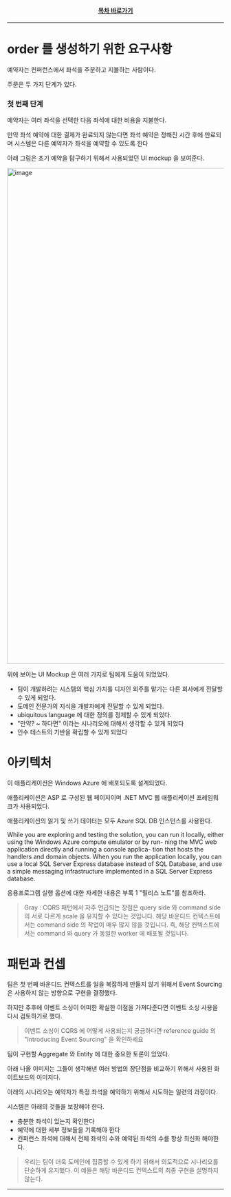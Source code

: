 <div align="center">

#### [목차 바로가기](https://github.com/dhslrl321/cqrs-journey-guide-korean/blob/master/Table%20of%20Contents.md)

</div>

---

# order 를 생성하기 위한 요구사항

예약자는 컨퍼런스에서 좌석을 주문하고 지불하는 사람이다.

주문은 두 가지 단계가 있다.

### 첫 번째 단계

예약자는 여러 좌석을 선택한 다음 좌석에 대한 비용을 지불한다.

만약 좌석 예약에 대한 결제가 완료되지 않는다면 좌석 예약은 정해진 시간 후에 만료되며 시스템은 다른 예약자가 좌석을 예약할 수 있도록 한다

아래 그림은 초기 예약을 탐구하기 위해서 사용되었던 UI mockup 을 보여준다.

<img width="1150" alt="image" src="https://user-images.githubusercontent.com/48385288/183282838-75c766b1-320f-4f46-9606-6417d3f3045c.png">

위에 보이는 UI Mockup 은 여러 가지로 팀에게 도움이 되었었다.

- 팀이 개발하려는 시스템의 핵심 가치를 디자인 외주를 맡기는 다른 회사에게 전달할 수 있게 되었다.
- 도메인 전문가의 지식을 개발자에게 전달할 수 있게 되었다.
- ubiquitous language 에 대한 정의를 정제할 수 있게 되었다.
- "만약? ~ 하다면" 이라는 시나리오에 대해서 생각할 수 있게 되었다
- 인수 테스트의 기반을 확립할 수 있게 되었다

# 아키텍처

이 애플리케이션은 Windows Azure 에 배포되도록 설계되었다.

애플리케이션은 ASP 로 구성된 웹 페이지이며 .NET MVC 웹 애플리케이션 프레임워크가 사용되었다.

애플리케이션의 읽기 및 쓰기 데이터는 모두 Azure SQL DB 인스턴스를 사용한다.

While you are exploring and testing the solution, you can run it locally, either using the Windows Azure compute emulator or by run- ning the MVC web application directly and running a console applica- tion that hosts the handlers and domain objects. When you run the application locally, you can use a local SQL Server Express database instead of SQL Database, and use a simple messaging infrastructure implemented in a SQL Server Express database.

응용프로그램 실행 옵션에 대한 자세한 내용은 부록 1 "릴리스 노트"를 참조하라.

> Gray : CQRS 패턴에서 자주 언급되는 장점은 query side 와 command side 의 서로 다르게 scale 을 유지할 수 있다는 것입니다. 해당 바운디드 컨텍스트에서는 command side 의 작업이 매우 많지 않을 것입니다. 즉, 해당 컨텍스트에서는 command 와 query 가 동일한 worker 에 배포될 것입니다.

# 패턴과 컨셉

팀은 첫 번째 바운디드 컨텍스트를 일을 복잡하게 만들지 않기 위해서 Event Sourcing 은 사용하지 않는 방향으로 구현을 결정했다.

하지만 추후에 이벤트 소싱이 어떠한 확실한 이점을 가져다준다면 이벤트 소싱 사용을 다시 검토하기로 했다.

> 이벤트 소싱이 CQRS 에 어떻게 사용되는지 궁금하다면 reference guide 의 "Introducing Event Sourcing" 을 확인하세요

팀이 구현할 Aggregate 와 Entity 에 대한 중요한 토론이 있었다.

아래 나올 이미지는 그들이 생각해낸 여러 방법의 장단점을 비교하기 위해서 사용된 화이트보드의 이미지다.

아래의 시나리오는 예약자가 특정 좌석을 예약하기 위해서 시도하는 일련의 과정이다.

시스템은 아래의 것들을 보장해야 한다.

- 충분한 좌석이 있는지 확인한다
- 예약에 대한 세부 정보들을 기록해야 한다
- 컨퍼런스 좌석에 대해서 전체 좌석의 수와 예약된 좌석의 수를 항상 최신화 해야한다.

> 우리는 팀이 더욱 도메인에 집중할 수 있게 하기 위해서 의도적으로 시나리오를 단순하게 유지했다. 이 예들은 해당 바운디드 컨텍스트의 최종 구현을 설명하지 않는다.

---
